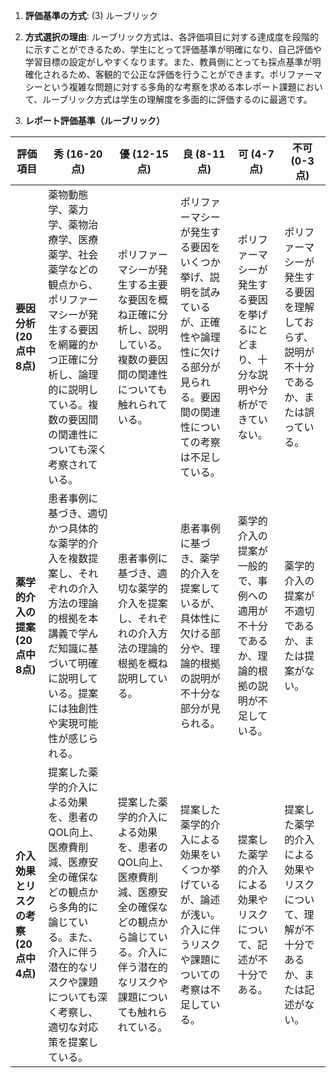1. **評価基準の方式**: (3) ルーブリック

2. **方式選択の理由**: ルーブリック方式は、各評価項目に対する達成度を段階的に示すことができるため、学生にとって評価基準が明確になり、自己評価や学習目標の設定がしやすくなります。また、教員側にとっても採点基準が明確化されるため、客観的で公正な評価を行うことができます。ポリファーマシーという複雑な問題に対する多角的な考察を求める本レポート課題において、ルーブリック方式は学生の理解度を多面的に評価するのに最適です。

3. **レポート評価基準（ルーブリック）**

| 評価項目 | 秀 (16-20点) | 優 (12-15点) | 良 (8-11点) | 可 (4-7点) | 不可 (0-3点) |
|---|---|---|---|---|---|
| **要因分析 (20点中8点)** | 薬物動態学、薬力学、薬物治療学、医療薬学、社会薬学などの観点から、ポリファーマシーが発生する要因を網羅的かつ正確に分析し、論理的に説明している。複数の要因間の関連性についても深く考察されている。 | ポリファーマシーが発生する主要な要因を概ね正確に分析し、説明している。複数の要因間の関連性についても触れられている。 | ポリファーマシーが発生する要因をいくつか挙げ、説明を試みているが、正確性や論理性に欠ける部分が見られる。要因間の関連性についての考察は不足している。 | ポリファーマシーが発生する要因を挙げるにとどまり、十分な説明や分析ができていない。 | ポリファーマシーが発生する要因を理解しておらず、説明が不十分であるか、または誤っている。 |
| **薬学的介入の提案 (20点中8点)** | 患者事例に基づき、適切かつ具体的な薬学的介入を複数提案し、それぞれの介入方法の理論的根拠を本講義で学んだ知識に基づいて明確に説明している。提案には独創性や実現可能性が感じられる。 | 患者事例に基づき、適切な薬学的介入を提案し、それぞれの介入方法の理論的根拠を概ね説明している。 | 患者事例に基づき、薬学的介入を提案しているが、具体性に欠ける部分や、理論的根拠の説明が不十分な部分が見られる。 | 薬学的介入の提案が一般的で、事例への適用が不十分であるか、理論的根拠の説明が不足している。 | 薬学的介入の提案が不適切であるか、または提案がない。 |
| **介入効果とリスクの考察 (20点中4点)** | 提案した薬学的介入による効果を、患者のQOL向上、医療費削減、医療安全の確保などの観点から多角的に論じている。また、介入に伴う潜在的なリスクや課題についても深く考察し、適切な対応策を提案している。 | 提案した薬学的介入による効果を、患者のQOL向上、医療費削減、医療安全の確保などの観点から論じている。介入に伴う潜在的なリスクや課題についても触れられている。 | 提案した薬学的介入による効果をいくつか挙げているが、論述が浅い。介入に伴うリスクや課題についての考察は不足している。 | 提案した薬学的介入による効果やリスクについて、記述が不十分である。 | 提案した薬学的介入による効果やリスクについて、理解が不十分であるか、または記述がない。 |

